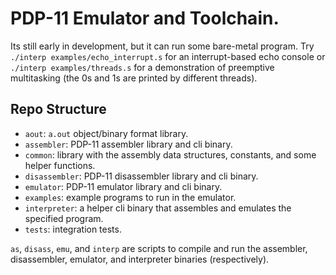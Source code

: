 
# PDP-11 Emulator and Toolchain.

Its still early in development, but it can run some bare-metal program. Try `./interp examples/echo_interrupt.s` for an interrupt-based echo console or `./interp examples/threads.s` for a demonstration of preemptive multitasking (the 0s and 1s are printed by different threads).


## Repo Structure

- `aout`: `a.out` object/binary format library.
- `assembler`: PDP-11 assembler library and cli binary.
- `common`: library with the assembly data structures, constants, and some helper functions.
- `disassembler`: PDP-11 disassembler library and cli binary.
- `emulator`: PDP-11 emulator library and cli binary.
- `examples`: example programs to run in the emulator.
- `interpreter`: a helper cli binary that assembles and emulates the specified program.
- `tests`: integration tests.

`as`, `disass`, `emu`, and `interp` are scripts to compile and run the assembler, disassembler, emulator, and interpreter binaries (respectively).

